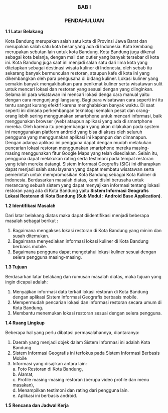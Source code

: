 <h3 align="center">BAB I</h3>


<h3 align="center">PENDAHULUAN</h3>


**1.1 Latar Belakang**

Kota Bandung merupakan salah satu kota di Provinsi Jawa Barat dan merupakan salah satu kota besar yang ada di Indonesia. Kota kembang merupakan sebutan lain untuk kota Bandung. Kota Bandung juga dikenal sebagai kota belanja, dengan mall dan outler yang banyak tersebar di kota ini. Kota Bandung juga saat ini menjadi salah satu dari lima kota yang ditetapkan sebagai destinasi wisata kuliner di Indonesia, oleh sebab itu sekarang banyak bermunculan restoran, ataupun kafe di kota ini yang dikembangkan oleh para pengusaha di bidang kuliner. 
Lokasi kuliner yang semakin banyak mengakibatkan para penikmat kuliner serta wisatawan sulit untuk mencari lokasi dan restoran yang sesuai dengan yang diinginkan. Selama ini para wisatawan ini mencari lokasi denga cara manual yaitu dengan cara mengunjungi langsung. Bagi para wisatawan cara seperti ini itu tentu sangat kurang efektif karena menghabiskan banyak waktu. 
Di saat seperti ini dimana perkembangan teknologi semakin pesat dan orang- orang lebih sering menggunakan smartphone untuk mencari informasi, baik menggunakan browser (web) ataupun aplikasi yang ada di smartphone mereka. Oleh karena itu pengembangan yang akan dilakukan pada system ini menggunakan platform android yang bisa di akses oleh seluruh pengguna yang menggunakan aplikasi ini kapanpun dan dimanapun.
Dengan adanya aplikasi ini pengguna dapat dengan mudah melakukan pencarian lokasi restoran menggunakan smartphone mereka masing-masing menggunakan fitur Google Maps yang telah disediakan. Selain itu, pengguna dapat melakukan rating serta testimoni pada tempat restoran yang telah mereka datangi.
Sistem Informasi Geografis (SIG) ini diharapkan dapat menjadi salah satu layanan yang dapat membatu wisatawan serta pemerintah untuk mempromosikan Kota Bandung sebagai Kota Kuliner di Indonesia.
Berdasarkan masalah diatas, kami disini berusaha untuk merancang sebuah sistem yang dapat menyajikan informasi tentang lokasi restoran yang ada di Kota Bandung yaitu **Sistem Informasi Geografis Lokasi Restoran di Kota Bandung (Sub Modul : Android Base Application)**.


**1.2 Identifikasi Masalah**

Dari latar belakang diatas maka dapat diidentifikasi menjadi beberapa masalah sebagai berikut : <br>
1. Bagaimana mengakses lokasi restoran di Kota Bandung yang minim dan susah ditemukan. <br>
2. Bagaimana menyediakan informasi lokasi kuliner di Kota Bandung berbasis mobile. <br>
3. Bagaimana pengguna dapat mengetahui lokasi kuliner sesuai dengan selera pengguna masing-masing. <br>


**1.3 Tujuan**

Berdasarkan latar belakang dan rumusan masalah diatas, maka tujuan yang ingin dicapai adalah: <br>
1.	Menyajikan informasi data terkait lokasi restoran di Kota Bandung dengan aplikasi Sistem Informasi Geografis berbasis mobile. <br>
2.	Mempermudah pencarian lokasi dan informasi restoran secara umum di Kota Bandung. <br>
3.	Membantu menemukan lokasi restoran sesuai dengan selera pengguna. <br>


**1.4 Ruang Lingkup**

Beberapa hal yang perlu dibatasi permasalahannya, diantaranya: <br>
1.	Daerah yang menjadi objek dalam Sistem Informasi ini adalah Kota Bandung. <br>
2.	Sistem Informasi Geografis ini terfokus pada Sistem Informasi Berbasis Mobile <br>
3.	Informasi yang disajikan antara lain: <br>
	a.	Foto Restoran di Kota Bandung, <br>
	b.	Alamat, <br>
	c.	Profile masing-masing restoran (berupa video profile dan menu masakan), <br>
	d.	Menampilkan testimoni dan rating dari pengguna lain. <br>
	e.  Aplikasi ini berbasis android. <br>


**1.5 Rencana dan Jadwal Kerja**









